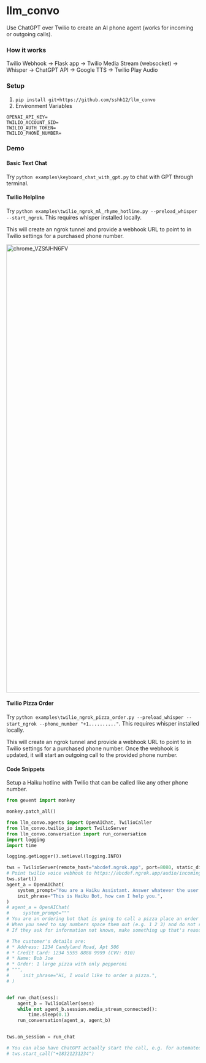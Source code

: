 # llm_convo

Use ChatGPT over Twilio to create an AI phone agent (works for incoming or outgoing calls).

### How it works

Twilio Webhook -> Flask app -> Twilio Media Stream (websocket) -> Whisper -> ChatGPT API -> Google TTS -> Twilio Play Audio

### Setup

1. `pip install git+https://github.com/sshh12/llm_convo`
2. Environment Variables

```
OPENAI_API_KEY=
TWILIO_ACCOUNT_SID=
TWILIO_AUTH_TOKEN=
TWILIO_PHONE_NUMBER=
```

### Demo

#### Basic Text Chat

Try `python examples\keyboard_chat_with_gpt.py` to chat with GPT through terminal.

#### Twilio Helpline

Try `python examples\twilio_ngrok_ml_rhyme_hotline.py --preload_whisper --start_ngrok`. This requires whisper installed locally.

This will create an ngrok tunnel and provide a webhook URL to point to in Twilio settings for a purchased phone number.

<img width="1169" alt="chrome_VZSfJHN6FV" src="https://github.com/sshh12/llm_convo/assets/6625384/1fe9468d-0eb3-4309-9b81-1d2f3d02c353">

#### Twilio Pizza Order

Try `python examples\twilio_ngrok_pizza_order.py --preload_whisper --start_ngrok --phone_number "+1.........."`. This requires whisper installed locally.

This will create an ngrok tunnel and provide a webhook URL to point to in Twilio settings for a purchased phone number. Once the webhook is updated, it will start an outgoing call to the provided phone number.

#### Code Snippets

Setup a Haiku hotline with Twilio that can be called like any other phone number.

```python
from gevent import monkey

monkey.patch_all()

from llm_convo.agents import OpenAIChat, TwilioCaller
from llm_convo.twilio_io import TwilioServer
from llm_convo.conversation import run_conversation
import logging
import time

logging.getLogger().setLevel(logging.INFO)

tws = TwilioServer(remote_host="abcdef.ngrok.app", port=8080, static_dir=r"/path/to/static")
# Point twilio voice webhook to https://abcdef.ngrok.app/audio/incoming-voice
tws.start()
agent_a = OpenAIChat(
    system_prompt="You are a Haiku Assistant. Answer whatever the user wants but always in a rhyming Haiku.",
    init_phrase="This is Haiku Bot, how can I help you.",
)
# agent_a = OpenAIChat(
#     system_prompt="""
# You are an ordering bot that is going to call a pizza place an order a pizza.
# When you need to say numbers space them out (e.g. 1 2 3) and do not respond with abbreviations.
# If they ask for information not known, make something up that's reasonable.

# The customer's details are:
# * Address: 1234 Candyland Road, Apt 506
# * Credit Card: 1234 5555 8888 9999 (CVV: 010)
# * Name: Bob Joe
# * Order: 1 large pizza with only pepperoni
# """,
#     init_phrase="Hi, I would like to order a pizza.",
# )


def run_chat(sess):
    agent_b = TwilioCaller(sess)
    while not agent_b.session.media_stream_connected():
        time.sleep(0.1)
    run_conversation(agent_a, agent_b)


tws.on_session = run_chat

# You can also have ChatGPT actually start the call, e.g. for automated ordering
# tws.start_call("+18321231234")
```
